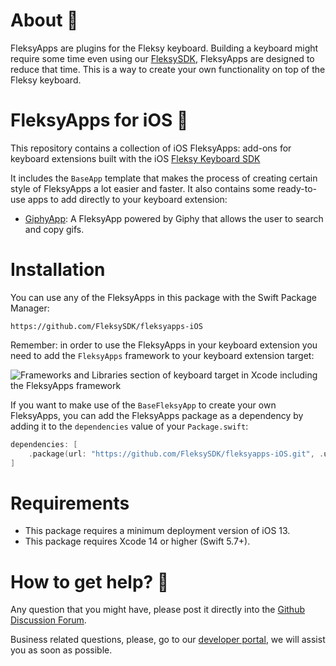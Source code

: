 # About 🤔

FleksyApps are plugins for the Fleksy keyboard. 
Building a keyboard might require some time even using our [FleksySDK](https://github.com/FleksySDK/fleksy), FleksyApps are designed to reduce that time. This is a way to create your own functionality on top of the Fleksy keyboard.


# FleksyApps for iOS 🔌

This repository contains a collection of iOS FleksyApps: add-ons for keyboard extensions built with the iOS [Fleksy Keyboard SDK](https://docs.fleksy.com/keyboard-sdk/)

It includes the `BaseApp` template that makes the process of creating certain style of FleksyApps a lot easier and faster.
It also contains some ready-to-use apps to add directly to your keyboard extension:
* [GiphyApp](Sources/GiphyApp/): A FleksyApp powered by Giphy that allows the user to search and copy gifs.

# Installation

You can use any of the FleksyApps in this package with the Swift Package Manager:
```
https://github.com/FleksySDK/fleksyapps-iOS
```
Remember: in order to use the FleksyApps in your keyboard extension you need to add the `FleksyApps` framework to your keyboard extension target:

![Frameworks and Libraries section of keyboard target in Xcode including the FleksyApps framework](https://user-images.githubusercontent.com/95276123/226828607-aa07ac0b-f9d1-4c6e-8497-8cafb7660299.png)


If you want to make use of the `BaseFleksyApp` to create your own FleksyApps, you can add the FleksyApps package as a dependency by adding it to the `dependencies` value of your `Package.swift`:
```swift
dependencies: [
    .package(url: "https://github.com/FleksySDK/fleksyapps-iOS.git", .upToNextMajor(from: "1.0.0"))
]
```

# Requirements

* This package requires a minimum deployment version of iOS 13.
* This package requires Xcode 14 or higher (Swift 5.7+).


# How to get help? 🙋

Any question that you might have, please post it directly into the [Github Discussion Forum](https://github.com/FleksySDK/fleksyapps-iOS/discussions).

Business related questions, please, go to our [developer portal](https://developers.fleksy.com), we will assist you as soon as possible.

